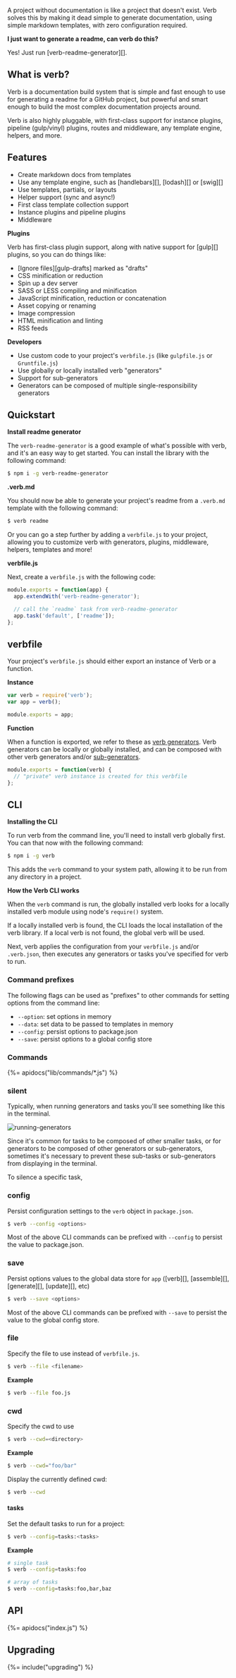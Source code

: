 A project without documentation is like a project that doesn't exist. Verb solves this by making it dead simple to generate documentation, using simple markdown templates, with zero configuration required.

**I just want to generate a readme, can verb do this?**

Yes! Just run [verb-readme-generator][].


## What is verb?

Verb is a documentation build system that is simple and fast enough to use for generating a readme for a GitHub project, but powerful and smart enough to build the most complex documentation projects around.

Verb is also highly pluggable, with first-class support for instance plugins, pipeline (gulp/vinyl) plugins, routes and middleware, any template engine, helpers, and more.

## Features

* Create markdown docs from templates
* Use any template engine, such as [handlebars][], [lodash][] or [swig][]
* Use templates, partials, or layouts
* Helper support (sync and async!)
* First class template collection support
* Instance plugins and pipeline plugins
* Middleware

**Plugins**

Verb has first-class plugin support, along with native support for [gulp][] plugins, so you can do things like:

* [Ignore files][gulp-drafts] marked as "drafts"
* CSS minification or reduction
* Spin up a dev server
* SASS or LESS compiling and minification
* JavaScript minification, reduction or concatenation
* Asset copying or renaming
* Image compression
* HTML minification and linting
* RSS feeds

**Developers**

* Use custom code to your project's `verbfile.js` (like `gulpfile.js` or `Gruntfile.js`)
* Use globally or locally installed verb "generators"
* Support for sub-generators
* Generators can be composed of multiple single-responsibility generators

## Quickstart

**Install readme generator**

The `verb-readme-generator` is a good example of what's possible with verb, and it's an easy way to get started. You can install the library with the following command:

```sh
$ npm i -g verb-readme-generator
```

**.verb.md**

You should now be able to generate your project's readme from a `.verb.md` template with the following command:

```sh
$ verb readme
```

Or you can go a step further by adding a `verbfile.js` to your project, allowing you to customize verb with generators, plugins, middleware, helpers, templates and more!

**verbfile.js**

Next, create a `verbfile.js` with the following code:

```js
module.exports = function(app) {
  app.extendWith('verb-readme-generator');

  // call the `readme` task from verb-readme-generator
  app.task('default', ['readme']);
};
```

## verbfile

Your project's `verbfile.js` should either export an instance of Verb or a function.

**Instance**

```js
var verb = require('verb');
var app = verb();

module.exports = app;
```

**Function**

When a function is exported, we refer to these as [verb generators](#verb-generators). Verb generators can be locally or globally installed, and can be composed with other verb generators and/or [sub-generators](#sub-generators).

```js
module.exports = function(verb) {
  // "private" verb instance is created for this verbfile
};
```

## CLI

**Installing the CLI**

To run verb from the command line, you'll need to install verb globally first. You can that now with the following command:

```sh
$ npm i -g verb
```

This adds the `verb` command to your system path, allowing it to be run from any directory in a project.

**How the Verb CLI works**

When the `verb` command is run, the globally installed verb looks for a locally installed verb module using node's `require()` system.

If a locally installed verb is found, the CLI loads the local installation of the verb library. If a local verb is not found, the global verb will be used.

Next, verb applies the configuration from your `verbfile.js` and/or `.verb.json`, then executes any generators or tasks you've specified for verb to run.

### Command prefixes

The following flags can be used as "prefixes" to other commands for setting options from the command line:

- `--option`: set options in memory
- `--data`: set data to be passed to templates in memory
- `--config`: persist options to package.json
- `--save`: persist options to a global config store

### Commands

{%= apidocs("lib/commands/*.js") %}

### silent

Typically, when running generators and tasks you'll see something like this in the terminal.

![running-generators](https://cloud.githubusercontent.com/assets/383994/14978816/7449a5c6-10ec-11e6-9bac-07e482e915f2.gif)

Since it's common for tasks to be composed of other smaller tasks, or for generators to be composed of other generators or sub-generators, sometimes it's necessary to prevent these sub-tasks or sub-generators from displaying in the terminal.

To silence a specific task,

### config

Persist configuration settings to the `verb` object in `package.json`.

```sh
$ verb --config <options>
```

Most of the above CLI commands can be prefixed with `--config` to persist the value to package.json.


### save

Persist options values to the global data store for `app` ([verb][], [assemble][], [generate][], [update][], etc)

```sh
$ verb --save <options>
```

Most of the above CLI commands can be prefixed with `--save` to persist the value to the global config store.

### file

Specify the file to use instead of `verbfile.js`.

```sh
$ verb --file <filename>
```

**Example**

```sh
$ verb --file foo.js
```

### cwd

Specify the cwd to use

```sh
$ verb --cwd=<directory>
```

**Example**

```sh
$ verb --cwd="foo/bar"
```

Display the currently defined cwd:

```sh
$ verb --cwd
```

#### tasks

Set the default tasks to run for a project:

```sh
$ verb --config=tasks:<tasks>
```

**Example**

```sh
# single task
$ verb --config=tasks:foo

# array of tasks
$ verb --config=tasks:foo,bar,baz
```

## API
{%= apidocs("index.js") %}

## Upgrading
{%= include("upgrading") %}
